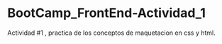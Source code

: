 # BootCamp_FrontEnd-Actividad_1
Actividad #1 , practica de los conceptos de maquetacion en css  y html.
